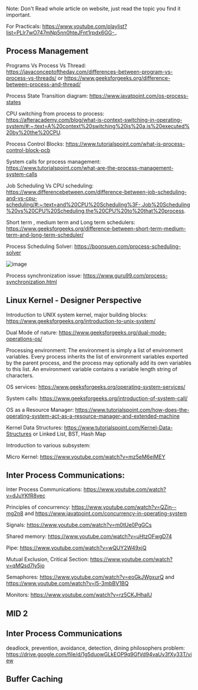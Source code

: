 Note: Don't Read whole article on website, just read the topic you find it important.

For Practicals: https://www.youtube.com/playlist?list=PLlr7wO747mNp5nn0hteJFnt1rpdx6GG-_

Process Management
------------------
Programs Vs Process Vs Thread: https://javaconceptoftheday.com/differences-between-program-vs-process-vs-threads/ or https://www.geeksforgeeks.org/difference-between-process-and-thread/ 

Process State Transition diagram: https://www.javatpoint.com/os-process-states

CPU switching from process to process: https://afteracademy.com/blog/what-is-context-switching-in-operating-system/#:~:text=A%20context%20switching%20is%20a,is%20executed%20by%20the%20CPU.

Process Control Blocks: https://www.tutorialspoint.com/what-is-process-control-block-pcb

System calls for process management: https://www.tutorialspoint.com/what-are-the-process-management-system-calls

Job Scheduling Vs CPU scheduling: https://www.differencebetween.com/difference-between-job-scheduling-and-vs-cpu-scheduling/#:~:text=and%20CPU%20Scheduling%3F-,Job%20Scheduling%20vs%20CPU%20Scheduling,the%20CPU%20to%20that%20process.

Short term , medium term and Long term schedulers: https://www.geeksforgeeks.org/difference-between-short-term-medium-term-and-long-term-scheduler/

Process Scheduling Solver: https://boonsuen.com/process-scheduling-solver


![image](https://user-images.githubusercontent.com/78067067/221654502-957b1c2d-6c2e-414c-99e5-7bbdf178ea1e.png)

Process synchronization issue: https://www.guru99.com/process-synchronization.html 


Linux Kernel - Designer Perspective
-----------------------------------

Introduction to UNIX system kernel, major building blocks: https://www.geeksforgeeks.org/introduction-to-unix-system/

Dual Mode of nature: https://www.geeksforgeeks.org/dual-mode-operations-os/

Processing environment: The environment is simply a list of environment variables. Every process inherits the list of environment variables exported by the parent process, and the process may optionally add its own variables to this list. An environment variable contains a variable length string of characters.

OS services: https://www.geeksforgeeks.org/operating-system-services/

System calls: https://www.geeksforgeeks.org/introduction-of-system-call/

OS as a Resource Manager: https://www.tutorialspoint.com/how-does-the-operating-system-act-as-a-resource-manager-and-extended-machine

Kernel Data Structures: https://www.tutorialspoint.com/Kernel-Data-Structures or Linked List, BST, Hash Map

Introduction to various subsystem: 

Micro Kernel: https://www.youtube.com/watch?v=mz5eM6eiMEY

Inter Process Communications: 
-------------------------
Inter Process Communications: https://www.youtube.com/watch?v=dJuYKfR8vec

Principles of concurrency: https://www.youtube.com/watch?v=QZin--mg2n8 and https://www.javatpoint.com/concurrency-in-operating-system

Signals: https://www.youtube.com/watch?v=m0tUe0PgGCs

Shared memory: https://www.youtube.com/watch?v=uHtzOFwgD74

Pipe: https://www.youtube.com/watch?v=wQUY2W49xjQ

Mutual Exclusion, Critical Section: https://www.youtube.com/watch?v=qMQsd7Iy5jo

Semaphores: https://www.youtube.com/watch?v=eoGkJWgxurQ and https://www.youtube.com/watch?v=l5-3mbBV1BQ

Monitors: https://www.youtube.com/watch?v=rz5CKJHhalU


MID 2
---------------------------------------------------------------------------------------------------------------
Inter Process Communications
-----------------------------
deadlock, prevention, avoidance, detection, dining philosophers problem: https://drive.google.com/file/d/1g5duowGLkEOP9q9GfVd94vaUv3fXy33T/view


Buffer Caching
---------------

